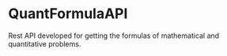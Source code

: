 # QuantFormulaAPI
Rest API developed for getting the formulas of mathematical and quantitative problems. 
